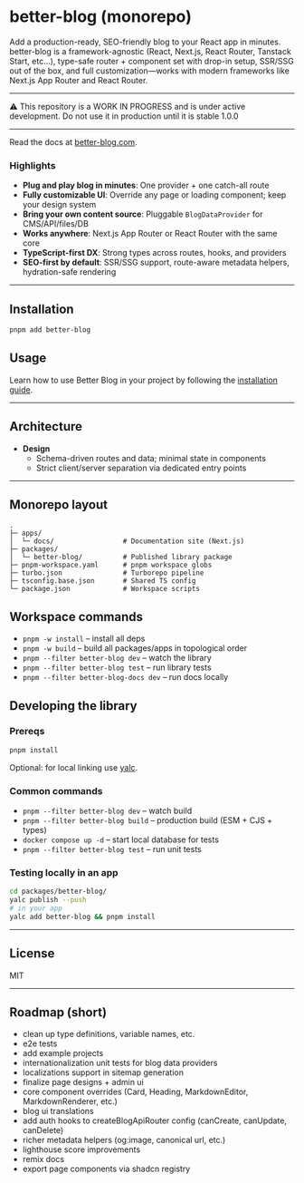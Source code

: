 # better-blog (monorepo)

Add a production-ready, SEO-friendly blog to your React app in minutes. better-blog is a framework-agnostic (React, Next.js, React Router, Tanstack Start, etc...), type-safe router + component set with drop-in setup, SSR/SSG out of the box, and full customization—works with modern frameworks like Next.js App Router and React Router.

---

⚠️ This repository is a WORK IN PROGRESS and is under active development.
Do not use it in production until it is stable 1.0.0

---

Read the docs at [better-blog.com](https://www.better-blog.com).

### Highlights

- **Plug and play blog in minutes**: One provider + one catch-all route
- **Fully customizable UI**: Override any page or loading component; keep your design system
- **Bring your own content source**: Pluggable `BlogDataProvider` for CMS/API/files/DB
- **Works anywhere**: Next.js App Router or React Router with the same core
- **TypeScript-first DX**: Strong types across routes, hooks, and providers
- **SEO-first by default**: SSR/SSG support, route-aware metadata helpers, hydration-safe rendering


---

## Installation

```bash
pnpm add better-blog
```

## Usage 

Learn how to use Better Blog in your project by following the [installation guide](https://www.better-blog.com/docs/installation).

---

## Architecture

- **Design**
  - Schema-driven routes and data; minimal state in components
  - Strict client/server separation via dedicated entry points

---

## Monorepo layout

```
.
├─ apps/
│  └─ docs/                 # Documentation site (Next.js)
├─ packages/
│  └─ better-blog/          # Published library package
├─ pnpm-workspace.yaml      # pnpm workspace globs
├─ turbo.json               # Turborepo pipeline
├─ tsconfig.base.json       # Shared TS config
└─ package.json             # Workspace scripts
```

## Workspace commands

- `pnpm -w install` – install all deps
- `pnpm -w build` – build all packages/apps in topological order
- `pnpm --filter better-blog dev` – watch the library
- `pnpm --filter better-blog test` – run library tests
- `pnpm --filter better-blog-docs dev` – run docs locally

## Developing the library

### Prereqs

```bash
pnpm install
```

Optional: for local linking use [yalc](https://github.com/wclr/yalc).

### Common commands

- `pnpm --filter better-blog dev` – watch build
- `pnpm --filter better-blog build` – production build (ESM + CJS + types)
- `docker compose up -d` – start local database for tests
- `pnpm --filter better-blog test` – run unit tests

### Testing locally in an app

```bash
cd packages/better-blog/
yalc publish --push
# in your app
yalc add better-blog && pnpm install
```

---

## License

MIT

---

## Roadmap (short)
- clean up type definitions, variable names, etc.
- e2e tests
- add example projects
- internationalization unit tests for blog data providers
- localizations support in sitemap generation
- finalize page designs + admin ui
- core component overrides (Card, Heading, MarkdownEditor, MarkdownRenderer, etc.)
- blog ui translations
- add auth hooks to createBlogApiRouter config (canCreate, canUpdate, canDelete)
- richer metadata helpers (og:image, canonical url, etc.)
- lighthouse score improvements
- remix docs
- export page components via shadcn registry